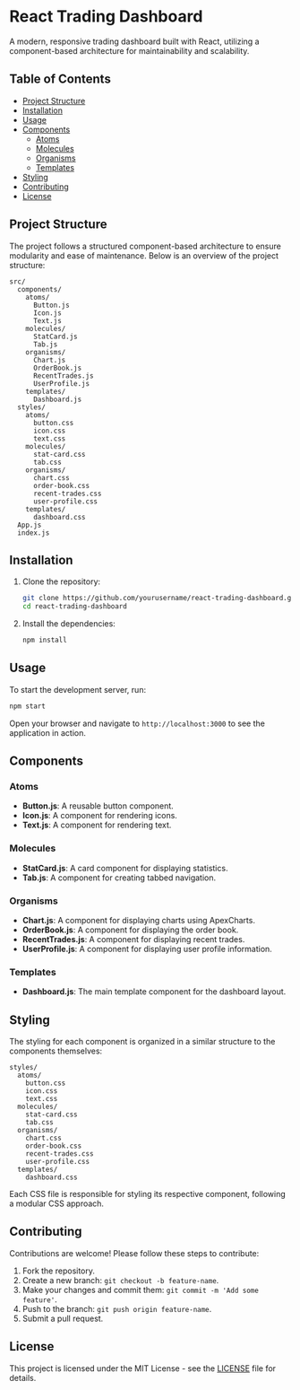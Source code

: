 # React Trading Dashboard

A modern, responsive trading dashboard built with React, utilizing a component-based architecture for maintainability and scalability.

## Table of Contents

- [Project Structure](#project-structure)
- [Installation](#installation)
- [Usage](#usage)
- [Components](#components)
  - [Atoms](#atoms)
  - [Molecules](#molecules)
  - [Organisms](#organisms)
  - [Templates](#templates)
- [Styling](#styling)
- [Contributing](#contributing)
- [License](#license)

## Project Structure

The project follows a structured component-based architecture to ensure modularity and ease of maintenance. Below is an overview of the project structure:

```
src/
  components/
    atoms/
      Button.js
      Icon.js
      Text.js
    molecules/
      StatCard.js
      Tab.js
    organisms/
      Chart.js
      OrderBook.js
      RecentTrades.js
      UserProfile.js
    templates/
      Dashboard.js
  styles/
    atoms/
      button.css
      icon.css
      text.css
    molecules/
      stat-card.css
      tab.css
    organisms/
      chart.css
      order-book.css
      recent-trades.css
      user-profile.css
    templates/
      dashboard.css
  App.js
  index.js
```

## Installation

1. Clone the repository:

    ```sh
    git clone https://github.com/yourusername/react-trading-dashboard.git
    cd react-trading-dashboard
    ```

2. Install the dependencies:

    ```sh
    npm install
    ```

## Usage

To start the development server, run:

```sh
npm start
```

Open your browser and navigate to `http://localhost:3000` to see the application in action.

## Components

### Atoms

- **Button.js**: A reusable button component.
- **Icon.js**: A component for rendering icons.
- **Text.js**: A component for rendering text.

### Molecules

- **StatCard.js**: A card component for displaying statistics.
- **Tab.js**: A component for creating tabbed navigation.

### Organisms

- **Chart.js**: A component for displaying charts using ApexCharts.
- **OrderBook.js**: A component for displaying the order book.
- **RecentTrades.js**: A component for displaying recent trades.
- **UserProfile.js**: A component for displaying user profile information.

### Templates

- **Dashboard.js**: The main template component for the dashboard layout.

## Styling

The styling for each component is organized in a similar structure to the components themselves:

```
styles/
  atoms/
    button.css
    icon.css
    text.css
  molecules/
    stat-card.css
    tab.css
  organisms/
    chart.css
    order-book.css
    recent-trades.css
    user-profile.css
  templates/
    dashboard.css
```

Each CSS file is responsible for styling its respective component, following a modular CSS approach.

## Contributing

Contributions are welcome! Please follow these steps to contribute:

1. Fork the repository.
2. Create a new branch: `git checkout -b feature-name`.
3. Make your changes and commit them: `git commit -m 'Add some feature'`.
4. Push to the branch: `git push origin feature-name`.
5. Submit a pull request.

## License

This project is licensed under the MIT License - see the [LICENSE](LICENSE) file for details.
